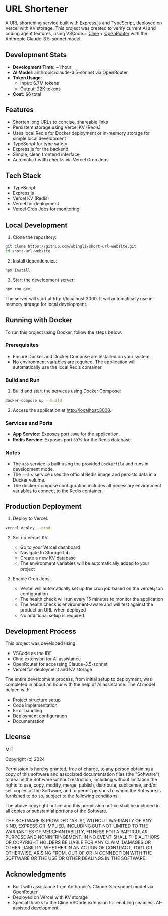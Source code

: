 # URL Shortener

A URL shortening service built with Express.js and TypeScript, deployed on Vercel with KV storage. This project was created to verify current AI and coding agent features, using VSCode + [Cline](https://github.com/cline/cline) + [OpenRouter](https://openrouter.ai/) with the Anthropic Claude-3.5-sonnet model.

## Development Stats
- **Development Time**: ~1 hour
- **AI Model**: anthropic/claude-3.5-sonnet via OpenRouter
- **Token Usage**:
  - Input: 6.7M tokens
  - Output: 22K tokens
- **Cost**: $6 total

## Features
- Shorten long URLs to concise, shareable links
- Persistent storage using Vercel KV (Redis)
- Uses local Redis for Docker deployment or in-memory storage for simple local development
- TypeScript for type safety
- Express.js for the backend
- Simple, clean frontend interface
- Automatic health checks via Vercel Cron Jobs

## Tech Stack
- TypeScript
- Express.js
- Vercel KV (Redis)
- Vercel for deployment
- Vercel Cron Jobs for monitoring

## Local Development

1. Clone the repository:
```bash
git clone https://github.com/wbingli/short-url-website.git
cd short-url-website
```

2. Install dependencies:
```bash
npm install
```

3. Start the development server:
```bash
npm run dev
```

The server will start at http://localhost:3000. It will automatically use in-memory storage for local development.

## Running with Docker

To run this project using Docker, follow the steps below:

### Prerequisites

- Ensure Docker and Docker Compose are installed on your system.
- No environment variables are required. The application will automatically use the local Redis container.

### Build and Run

1. Build and start the services using Docker Compose:

```bash
docker-compose up --build
```

2. Access the application at [http://localhost:3000](http://localhost:3000).

### Services and Ports

- **App Service**: Exposes port `3000` for the application.
- **Redis Service**: Exposes port `6379` for the Redis database.

### Notes

- The `app` service is built using the provided `Dockerfile` and runs in development mode.
- The `redis` service uses the official Redis image and persists data in a Docker volume.
- The docker-compose configuration includes all necessary environment variables to connect to the Redis container.

## Production Deployment

1. Deploy to Vercel:
```bash
vercel deploy --prod
```

2. Set up Vercel KV:
   - Go to your Vercel dashboard
   - Navigate to Storage tab
   - Create a new KV database
   - The environment variables will be automatically added to your project

3. Enable Cron Jobs:
   - Vercel will automatically set up the cron job based on the vercel.json configuration
   - The health check will run every 15 minutes to monitor the application
   - The health check is environment-aware and will test against the production URL when deployed
   - No additional setup is required

## Development Process
This project was developed using:
- VSCode as the IDE
- Cline extension for AI assistance
- OpenRouter for accessing Claude-3.5-sonnet
- Vercel for deployment and KV storage

The entire development process, from initial setup to deployment, was completed in about an hour with the help of AI assistance. The AI model helped with:
- Project structure setup
- Code implementation
- Error handling
- Deployment configuration
- Documentation

## License
MIT

Copyright (c) 2024

Permission is hereby granted, free of charge, to any person obtaining a copy of this software and associated documentation files (the "Software"), to deal in the Software without restriction, including without limitation the rights to use, copy, modify, merge, publish, distribute, sublicense, and/or sell copies of the Software, and to permit persons to whom the Software is furnished to do so, subject to the following conditions:

The above copyright notice and this permission notice shall be included in all copies or substantial portions of the Software.

THE SOFTWARE IS PROVIDED "AS IS", WITHOUT WARRANTY OF ANY KIND, EXPRESS OR IMPLIED, INCLUDING BUT NOT LIMITED TO THE WARRANTIES OF MERCHANTABILITY, FITNESS FOR A PARTICULAR PURPOSE AND NONINFRINGEMENT. IN NO EVENT SHALL THE AUTHORS OR COPYRIGHT HOLDERS BE LIABLE FOR ANY CLAIM, DAMAGES OR OTHER LIABILITY, WHETHER IN AN ACTION OF CONTRACT, TORT OR OTHERWISE, ARISING FROM, OUT OF OR IN CONNECTION WITH THE SOFTWARE OR THE USE OR OTHER DEALINGS IN THE SOFTWARE.

## Acknowledgments
- Built with assistance from Anthropic's Claude-3.5-sonnet model via OpenRouter
- Deployed on Vercel with KV storage
- Special thanks to the Cline VSCode extension for enabling seamless AI-assisted development